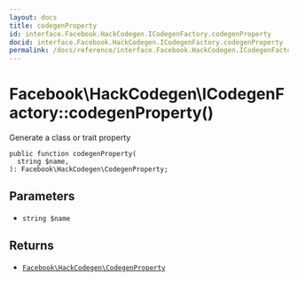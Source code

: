 ```yaml
---
layout: docs
title: codegenProperty
id: interface.Facebook.HackCodegen.ICodegenFactory.codegenProperty
docid: interface.Facebook.HackCodegen.ICodegenFactory.codegenProperty
permalink: /docs/reference/interface.Facebook.HackCodegen.ICodegenFactory.codegenProperty/
---
```

# Facebook\\HackCodegen\\ICodegenFactory::codegenProperty()




Generate a class or trait property




``` Hack
public function codegenProperty(
  string $name,
): Facebook\HackCodegen\CodegenProperty;
```




## Parameters




* ` string $name `




## Returns




- [` Facebook\HackCodegen\CodegenProperty `](<class.Facebook.HackCodegen.CodegenProperty.md>)